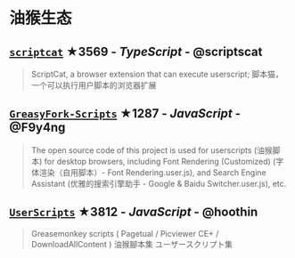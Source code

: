 # 油猴生态

## [`scriptcat`](https://github.com/scriptscat/scriptcat) ★3569 - _TypeScript_ - @scriptscat
> ScriptCat, a browser extension that can execute userscript; 脚本猫，一个可以执行用户脚本的浏览器扩展

## [`GreasyFork-Scripts`](https://github.com/F9y4ng/GreasyFork-Scripts) ★1287 - _JavaScript_ - @F9y4ng
> The open source code of this project is used for userscripts (油猴脚本) for desktop browsers, including Font Rendering (Customized) (字体渲染（自用脚本）- Font Rendering.user.js), and Search Engine Assistant (优雅的搜索引擎助手 - Google & Baidu Switcher.user.js), etc.

## [`UserScripts`](https://github.com/hoothin/UserScripts) ★3812 - _JavaScript_ - @hoothin
> Greasemonkey scripts ( Pagetual / Picviewer CE+ / DownloadAllContent ) 油猴腳本集 ユーザースクリプト集

